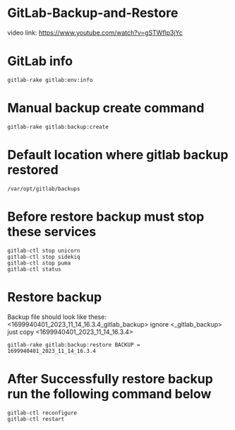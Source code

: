 # GitLab-Backup-and-Restore
video link: https://www.youtube.com/watch?v=gSTWflp3jYc

# GitLab info
    gitlab-rake gitlab:env:info
# Manual backup create command
    gitlab-rake gitlab:backup:create
# Default location where gitlab backup restored
    /var/opt/gitlab/backups
# Before restore backup must stop these services
    gitlab-ctl stop unicorn
    gitlab-ctl stop sidekiq
    gitlab-ctl stop puma
    gitlab-ctl status
# Restore backup
Backup file should look like these: <1699940401_2023_11_14_16.3.4_gitlab_backup> ignore <_gitlab_backup> just copy <1699940401_2023_11_14_16.3.4>

    gitlab-rake gitlab:backup:restore BACKUP = 1699940401_2023_11_14_16.3.4 
# After Successfully restore backup run the following command below
    gitlab-ctl reconfigure 
    gitlab-ctl restart
